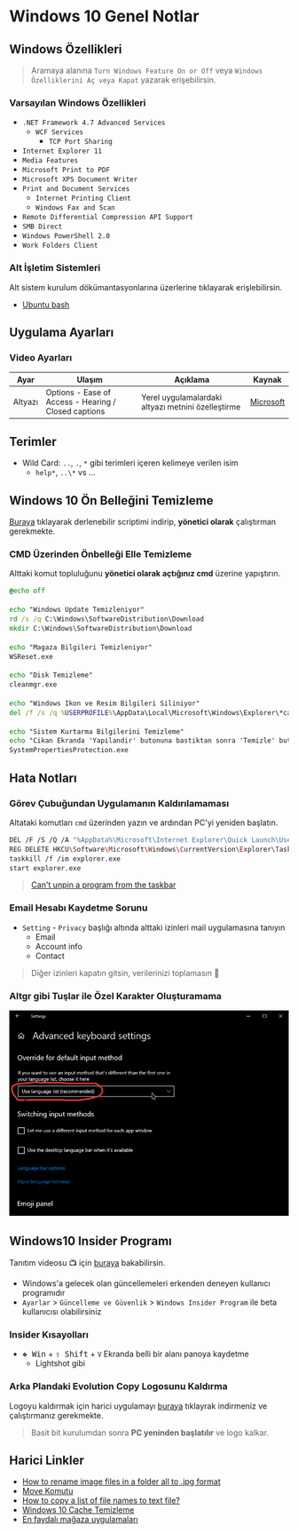 # Windows 10 Genel Notlar 

## Windows Özellikleri

> Aramaya alanına `Turn Windows Feature On or Off` veya `Windows Özelliklerini Aç veya Kapat` yazarak erişebilirsin.

### Varsayılan Windows Özellikleri

- `.NET Framework 4.7 Advanced Services`
  - `WCF Services`
    - `TCP Port Sharing`
- `Internet Explorer 11`
- `Media Features`
- `Microsoft Print to PDF`
- `Microsoft XPS Document Writer`
- `Print and Document Services`
  - `Internet Printing Client`
  - `Windows Fax and Scan`
- `Remote Differential Compression API Support`
- `SMB Direct`
- `Windows PowerShell 2.0`
- `Work Folders Client`

### Alt İşletim Sistemleri

Alt sistem kurulum dökümantasyonlarına üzerlerine tıklayarak erişlebilirsin.

- [Ubuntu bash](https://docs.microsoft.com/en-us/windows/wsl/install-win10)

## Uygulama Ayarları

### Video Ayarları

| Ayar    | Ulaşım                                               | Açıklama                                           | Kaynak                                                                                                           |
| ------- | ---------------------------------------------------- | -------------------------------------------------- | ---------------------------------------------------------------------------------------------------------------- |
| Altyazı | Options - Ease of Access - Hearing / Closed captions | Yerel uygulamalardaki altyazı metnini özelleştirme | [Microsoft](https://support.microsoft.com/en-us/help/3078107/closed-captions-in-movies-tv-content-on-windows-10) |

## Terimler

- Wild Card: `..`, `.`, `*` gibi terimleri içeren kelimeye verilen isim
  - `help*`, `..\*` vs ...

## Windows 10 Ön Belleğini Temizleme

[Buraya](https://drive.google.com/open?id=1E-EDDSFxAvPM9QZAzciQ2fCaakgRwl6k) tıklayarak derlenebilir scriptimi indirip, **yönetici olarak** çalıştırman gerekmekte.

### CMD Üzerinden Önbelleği Elle Temizleme

Alttaki komut topluluğunu **yönetici olarak açtığınız cmd** üzerine yapıştırın.

```cmd
@echo off

echo "Windows Update Temizleniyor"
rd /s /q C:\Windows\SoftwareDistribution\Download
mkdir C:\Windows\SoftwareDistribution\Download

echo "Magaza Bilgileri Temizleniyor"
WSReset.exe

echo "Disk Temizleme"
cleanmgr.exe

echo "Windows Ikon ve Resim Bilgileri Siliniyor"
del /f /s /q %USERPROFILE%\AppData\Local\Microsoft\Windows\Explorer\*cache*

echo "Sistem Kurtarma Bilgilerini Temizleme"
echo "Cikan Ekranda 'Yapilandir' butonuna bastiktan sonra 'Temizle' butonuna basin"
SystemPropertiesProtection.exe

```

## Hata Notları

### Görev Çubuğundan Uygulamanın Kaldırılamaması

Altataki komutları `cmd` üzerinden yazın ve ardından PC'yi yeniden başlatın.

```sh
DEL /F /S /Q /A "%AppData%\Microsoft\Internet Explorer\Quick Launch\User Pinned\TaskBar\*"
REG DELETE HKCU\Software\Microsoft\Windows\CurrentVersion\Explorer\Taskband /F
taskkill /f /im explorer.exe
start explorer.exe
```

> [Can't unpin a program from the taskbar ](https://answers.microsoft.com/en-us/windows/forum/windows_7-desktop/cant-unpin-a-program-from-the-taskbar/76e9bbc7-8717-4156-ab72-c9ac975dd6e9)

### Email Hesabı Kaydetme Sorunu

- `Setting` - `Privacy` başlığı altında alttaki izinleri mail uygulamasına tanıyın
  - Email
  - Account info
  - Contact

> Diğer izinleri kapatın gitsin, verilerinizi toplamasın 🧐

### Altgr gibi Tuşlar ile Özel Karakter Oluşturamama

![win_langbug](../../res/win_langbug.png)

## Windows10 Insider Programı

Tanıtım videosu 📺 için [buraya](https://www.youtube.com/watch?v=wH_lKkzHHR0) bakabilirsin.

- Windows'a gelecek olan güncellemeleri erkenden deneyen kullanıcı programıdır
- `Ayarlar` > `Güncelleme ve Güvenlik` > `Windows Insider Program` ile beta kullanıcısı olabilirsiniz

### Insider Kısayolları

- <kbd>❖ Win</kbd> + <kbd>⇧ Shift</kbd> + `V` Ekranda belli bir alanı panoya kaydetme
  - Lightshot gibi

### Arka Plandaki Evolution Copy Logosunu Kaldırma

Logoyu kaldırmak için harici uygulamayı [buraya](https://drive.google.com/open?id=1LkKdUCG1XKO3mrXwNV-OK50Y8vGvLRpt) tıklayrak indirmeniz ve çalıştırmanız gerekmekte.

> Basit bit kurulumdan sonra **PC yeninden başlatılır** ve logo kalkar.

## Harici Linkler

- [How to rename image files in a folder all to .jpg format](https://answers.microsoft.com/en-us/windows/forum/windows_10-files/how-to-rename-image-files-in-a-folder-all-to-jpg/2a7e2873-e04b-472b-b239-afad2f2020fc)
- [Move Komutu](https://www.windows-commandline.com/move-files-directories/)
- [How to copy a list of file names to text file?](https://superuser.com/questions/395836/how-to-copy-a-list-of-file-names-to-text-file)
- [Windows 10 Cache Temizleme](https://www.itechtics.com/clear-types-windows-10-cache/)
- [En faydalı mağaza uygulamaları](https://www.makeuseof.com/tag/microsoft-mac-book-sell-surface-laptop/)
